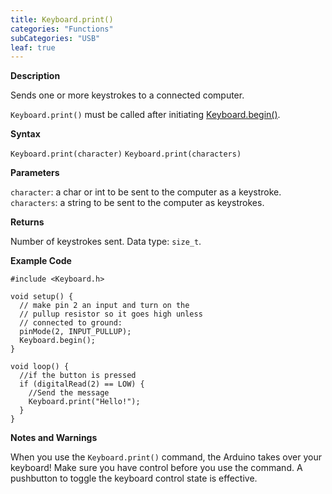 ```yaml
---
title: Keyboard.print()
categories: "Functions"
subCategories: "USB"
leaf: true
---
```


**Description**

Sends one or more keystrokes to a connected computer.

`Keyboard.print()` must be called after initiating
[Keyboard.begin()](../keyboardbegin).

**Syntax**

`Keyboard.print(character)`
`Keyboard.print(characters)`

**Parameters**

`character`: a char or int to be sent to the computer as a keystroke.
`characters`: a string to be sent to the computer as keystrokes.

**Returns**

Number of keystrokes sent. Data type: `size_t`.

**Example Code**

    #include <Keyboard.h>

    void setup() {
      // make pin 2 an input and turn on the
      // pullup resistor so it goes high unless
      // connected to ground:
      pinMode(2, INPUT_PULLUP);
      Keyboard.begin();
    }

    void loop() {
      //if the button is pressed
      if (digitalRead(2) == LOW) {
        //Send the message
        Keyboard.print("Hello!");
      }
    }

**Notes and Warnings**

When you use the `Keyboard.print()` command, the Arduino takes over your
keyboard! Make sure you have control before you use the command. A
pushbutton to toggle the keyboard control state is effective.

